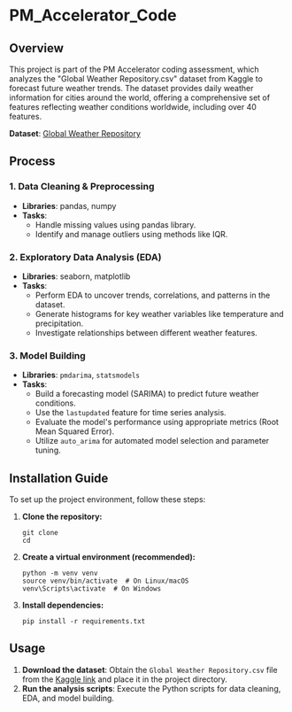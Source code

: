 # PM_Accelerator_Code

## Overview

This project is part of the PM Accelerator coding assessment, which analyzes the "Global Weather Repository.csv" dataset from Kaggle to forecast future weather trends. The dataset provides daily weather information for cities around the world, offering a comprehensive set of features reflecting weather conditions worldwide, including over 40 features.

**Dataset**: [Global Weather Repository](https://www.kaggle.com/datasets/nelgiriyewithana/global-weather-repository/data)

## Process
### 1. Data Cleaning & Preprocessing

*   **Libraries**: pandas, numpy
*   **Tasks**:
    *   Handle missing values using pandas library.
    *   Identify and manage outliers using methods like IQR.

### 2. Exploratory Data Analysis (EDA)

*   **Libraries**: seaborn, matplotlib
*   **Tasks**:
    *   Perform EDA to uncover trends, correlations, and patterns in the dataset.
    *   Generate histograms for key weather variables like temperature and precipitation.
    *   Investigate relationships between different weather features.

### 3. Model Building

*   **Libraries**: `pmdarima`, `statsmodels`
*   **Tasks**:
    *   Build a forecasting model (SARIMA) to predict future weather conditions.
    *   Use the `lastupdated` feature for time series analysis.
    *   Evaluate the model's performance using appropriate metrics (Root Mean Squared Error).
    *   Utilize `auto_arima` for automated model selection and parameter tuning.

## Installation Guide

To set up the project environment, follow these steps:

1.  **Clone the repository:**
    ```
    git clone 
    cd 
    ```
2.  **Create a virtual environment (recommended):**
    ```
    python -m venv venv
    source venv/bin/activate  # On Linux/macOS
    venv\Scripts\activate  # On Windows
    ```
3.  **Install dependencies:**
    ```
    pip install -r requirements.txt
    ```


## Usage

1.  **Download the dataset**: Obtain the `Global Weather Repository.csv` file from the [Kaggle link](https://www.kaggle.com/datasets/nelgiriyewithana/global-weather-repository/data) and place it in the project directory.
2.  **Run the analysis scripts**: Execute the Python scripts for data cleaning, EDA, and model building.

